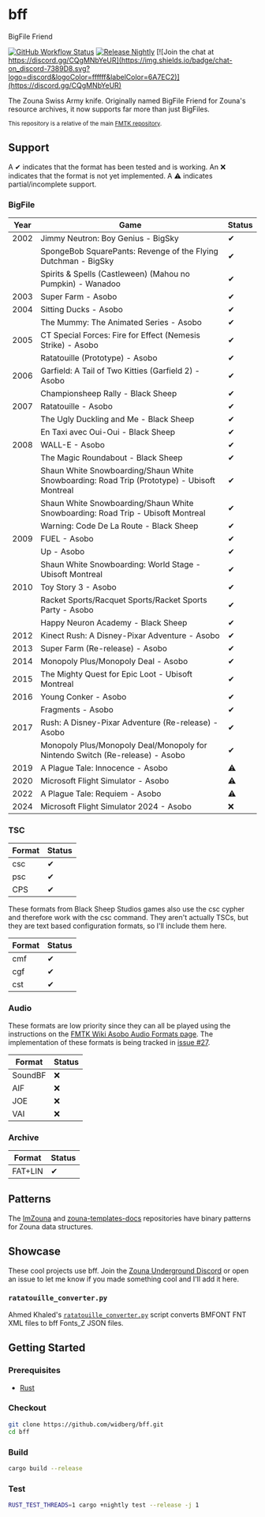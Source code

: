 # bff

BigFile Friend

[![GitHub Workflow Status](https://img.shields.io/github/actions/workflow/status/widberg/bff/build.yml)](https://github.com/widberg/bff/actions)
[![Release Nightly](https://img.shields.io/badge/release-nightly-5e025f?labelColor=301934)](https://nightly.link/widberg/bff/workflows/build/master)
[![Join the chat at https://discord.gg/CQgMNbYeUR](https://img.shields.io/badge/chat-on_discord-7389D8.svg?logo=discord&logoColor=ffffff&labelColor=6A7EC2)](https://discord.gg/CQgMNbYeUR)

The Zouna Swiss Army knife. Originally named BigFile Friend for Zouna's resource archives, it now supports far more than just BigFiles.

<sup>This repository is a relative of the main [FMTK repository](https://github.com/widberg/fmtk).</sup>

## Support

A ✔ indicates that the format has been tested and is working. An ❌ indicates that the format is not yet implemented. A ⚠️ indicates partial/incomplete support.

### BigFile

| Year | Game                                                                                        | Status |
|------|---------------------------------------------------------------------------------------------|--------|
| 2002 | Jimmy Neutron: Boy Genius - BigSky                                                          | ✔      |
|      | SpongeBob SquarePants: Revenge of the Flying Dutchman - BigSky                              | ✔      |
|      | Spirits & Spells (Castleween) (Mahou no Pumpkin) - Wanadoo                                  | ✔      |
| 2003 | Super Farm - Asobo                                                                          | ✔      |
| 2004 | Sitting Ducks - Asobo                                                                       | ✔      |
|      | The Mummy: The Animated Series - Asobo                                                      | ✔      |
| 2005 | CT Special Forces: Fire for Effect (Nemesis Strike) - Asobo                                 | ✔      |
|      | Ratatouille (Prototype) - Asobo                                                             | ✔      |
| 2006 | Garfield: A Tail of Two Kitties (Garfield 2) - Asobo                                        | ✔      |
|      | Championsheep Rally - Black Sheep                                                           | ✔      |
| 2007 | Ratatouille - Asobo                                                                         | ✔      |
|      | The Ugly Duckling and Me - Black Sheep                                                      | ✔      |
|      | En Taxi avec Oui-Oui - Black Sheep                                                          | ✔      |
| 2008 | WALL-E - Asobo                                                                              | ✔      |
|      | The Magic Roundabout - Black Sheep                                                          | ✔      |
|      | Shaun White Snowboarding/Shaun White Snowboarding: Road Trip (Prototype) - Ubisoft Montreal | ✔      |
|      | Shaun White Snowboarding/Shaun White Snowboarding: Road Trip - Ubisoft Montreal             | ✔      |
|      | Warning: Code De La Route - Black Sheep                                                     | ✔      |
| 2009 | FUEL - Asobo                                                                                | ✔      |
|      | Up - Asobo                                                                                  | ✔      |
|      | Shaun White Snowboarding: World Stage - Ubisoft Montreal                                    | ✔      |
| 2010 | Toy Story 3 - Asobo                                                                         | ✔      |
|      | Racket Sports/Racquet Sports/Racket Sports Party - Asobo                                    | ✔      |
|      | Happy Neuron Academy - Black Sheep                                                          | ✔      |
| 2012 | Kinect Rush: A Disney-Pixar Adventure - Asobo                                               | ✔      |
| 2013 | Super Farm (Re-release) - Asobo                                                             | ✔      |
| 2014 | Monopoly Plus/Monopoly Deal - Asobo                                                         | ✔      |
| 2015 | The Mighty Quest for Epic Loot - Ubisoft Montreal                                           | ✔      |
| 2016 | Young Conker - Asobo                                                                        | ✔      |
|      | Fragments - Asobo                                                                           | ✔      |
| 2017 | Rush: A Disney-Pixar Adventure (Re-release) - Asobo                                         | ✔      |
|      | Monopoly Plus/Monopoly Deal/Monopoly for Nintendo Switch (Re-release) - Asobo               | ✔      |
| 2019 | A Plague Tale: Innocence - Asobo                                                            | ⚠️      |
| 2020 | Microsoft Flight Simulator - Asobo                                                          | ⚠️      |
| 2022 | A Plague Tale: Requiem - Asobo                                                              | ⚠️      |
| 2024 | Microsoft Flight Simulator 2024 - Asobo                                                     | ❌      |

### TSC

| Format | Status |
|--------|--------|
| csc    | ✔      |
| psc    | ✔      |
| CPS    | ✔      |

These formats from Black Sheep Studios games also use the csc cypher and therefore work with the csc command. They aren't actually TSCs, but they are text based configuration formats, so I'll include them here.

| Format | Status |
|--------|--------|
| cmf    | ✔      |
| cgf    | ✔      |
| cst    | ✔      |

### Audio

These formats are low priority since they can all be played using the instructions on the [FMTK Wiki Asobo Audio Formats page](https://github.com/widberg/fmtk/wiki/Asobo-Audio-Formats). The implementation of these formats is being tracked in [issue #27](https://github.com/widberg/bff/issues/27).

| Format  | Status |
|---------|--------|
| SoundBF | ❌      |
| AIF     | ❌      |
| JOE     | ❌      |
| VAI     | ❌      |

### Archive

| Format  | Status |
|---------|--------|
| FAT+LIN | ✔      |

## Patterns

The [ImZouna](https://github.com/widberg/ImZouna) and [zouna-templates-docs](https://github.com/SabeMP/zouna-templates-docs) repositories have binary patterns for Zouna data structures.

## Showcase

These cool projects use bff. Join the [Zouna Underground Discord](https://discord.gg/CQgMNbYeUR) or open an issue to let me know if you made something cool and I'll add it here.

### `ratatouille_converter.py`

Ahmed Khaled's [`ratatouille_converter.py`](https://gist.github.com/widberg/2abbbca02b532104bd32cc27743fa9f6#file-ratatouille_converter-py) script converts BMFONT FNT XML files to bff Fonts_Z JSON files.

## Getting Started

### Prerequisites

* [Rust](https://www.rust-lang.org/)

### Checkout

```sh
git clone https://github.com/widberg/bff.git
cd bff
```

### Build

```sh
cargo build --release
```

### Test

```sh
RUST_TEST_THREADS=1 cargo +nightly test --release -j 1
```

